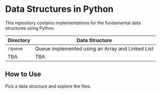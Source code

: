 # Data Structures in Python

This repository contains implementations for the fundamental data structures using Python. 

| Directory | Data Structure |
| --- | --- |
| `/queue` | Queue implemented using an Array and Linked List |
| TBA | TBA |

## How to Use
Pick a data structure and explore the files. 

